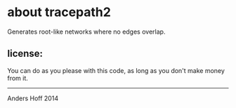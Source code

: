 about tracepath2
=============

Generates root-like networks where no edges overlap. 


license:
--------
You can do as you please with this code, as long as you don't make money from
it.


----
Anders Hoff 2014

